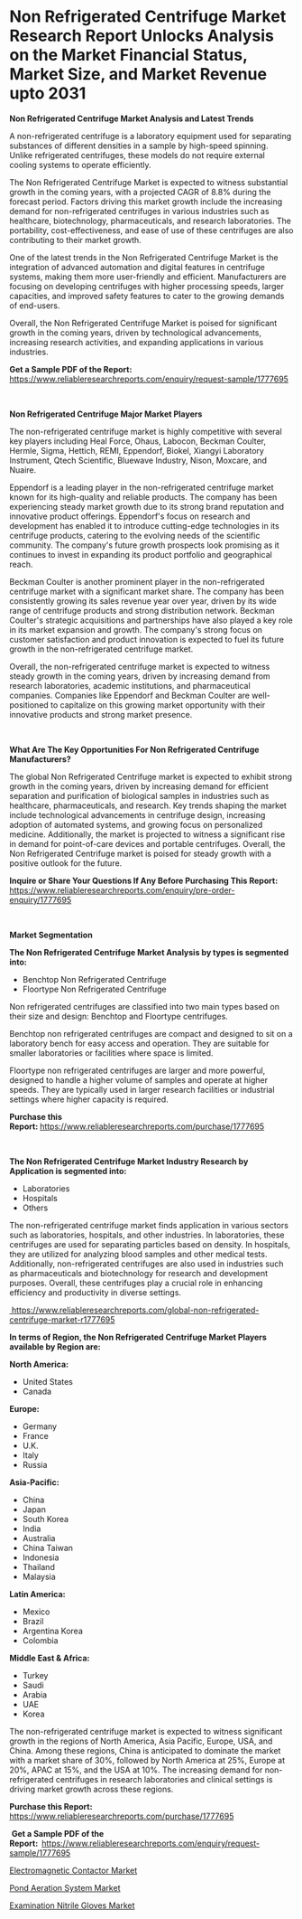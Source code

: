 <p><h1>Non Refrigerated Centrifuge Market Research Report Unlocks Analysis on the Market Financial Status, Market Size, and Market Revenue upto 2031</h1></p><p><strong>Non Refrigerated Centrifuge Market Analysis and Latest Trends</strong></p>
<p><p>A non-refrigerated centrifuge is a laboratory equipment used for separating substances of different densities in a sample by high-speed spinning. Unlike refrigerated centrifuges, these models do not require external cooling systems to operate efficiently.</p><p>The Non Refrigerated Centrifuge Market is expected to witness substantial growth in the coming years, with a projected CAGR of 8.8% during the forecast period. Factors driving this market growth include the increasing demand for non-refrigerated centrifuges in various industries such as healthcare, biotechnology, pharmaceuticals, and research laboratories. The portability, cost-effectiveness, and ease of use of these centrifuges are also contributing to their market growth.</p><p>One of the latest trends in the Non Refrigerated Centrifuge Market is the integration of advanced automation and digital features in centrifuge systems, making them more user-friendly and efficient. Manufacturers are focusing on developing centrifuges with higher processing speeds, larger capacities, and improved safety features to cater to the growing demands of end-users.</p><p>Overall, the Non Refrigerated Centrifuge Market is poised for significant growth in the coming years, driven by technological advancements, increasing research activities, and expanding applications in various industries.</p></p>
<p><strong>Get a Sample PDF of the Report:&nbsp;</strong> <a href="https://www.reliableresearchreports.com/enquiry/request-sample/1777695">https://www.reliableresearchreports.com/enquiry/request-sample/1777695</a></p>
<p>&nbsp;</p>
<p><strong>Non Refrigerated Centrifuge Major Market Players</strong></p>
<p><p>The non-refrigerated centrifuge market is highly competitive with several key players including Heal Force, Ohaus, Labocon, Beckman Coulter, Hermle, Sigma, Hettich, REMI, Eppendorf, Biokel, Xiangyi Laboratory Instrument, Qtech Scientific, Bluewave Industry, Nison, Moxcare, and Nuaire.</p><p>Eppendorf is a leading player in the non-refrigerated centrifuge market known for its high-quality and reliable products. The company has been experiencing steady market growth due to its strong brand reputation and innovative product offerings. Eppendorf's focus on research and development has enabled it to introduce cutting-edge technologies in its centrifuge products, catering to the evolving needs of the scientific community. The company's future growth prospects look promising as it continues to invest in expanding its product portfolio and geographical reach.</p><p>Beckman Coulter is another prominent player in the non-refrigerated centrifuge market with a significant market share. The company has been consistently growing its sales revenue year over year, driven by its wide range of centrifuge products and strong distribution network. Beckman Coulter's strategic acquisitions and partnerships have also played a key role in its market expansion and growth. The company's strong focus on customer satisfaction and product innovation is expected to fuel its future growth in the non-refrigerated centrifuge market.</p><p>Overall, the non-refrigerated centrifuge market is expected to witness steady growth in the coming years, driven by increasing demand from research laboratories, academic institutions, and pharmaceutical companies. Companies like Eppendorf and Beckman Coulter are well-positioned to capitalize on this growing market opportunity with their innovative products and strong market presence.</p></p>
<p>&nbsp;</p>
<p><strong>What Are The Key Opportunities For Non Refrigerated Centrifuge Manufacturers?</strong></p>
<p><p>The global Non Refrigerated Centrifuge market is expected to exhibit strong growth in the coming years, driven by increasing demand for efficient separation and purification of biological samples in industries such as healthcare, pharmaceuticals, and research. Key trends shaping the market include technological advancements in centrifuge design, increasing adoption of automated systems, and growing focus on personalized medicine. Additionally, the market is projected to witness a significant rise in demand for point-of-care devices and portable centrifuges. Overall, the Non Refrigerated Centrifuge market is poised for steady growth with a positive outlook for the future.</p></p>
<p><strong>Inquire or Share Your Questions If Any Before Purchasing This Report:</strong> <a href="https://www.reliableresearchreports.com/enquiry/pre-order-enquiry/1777695">https://www.reliableresearchreports.com/enquiry/pre-order-enquiry/1777695</a></p>
<p>&nbsp;</p>
<p><strong>Market Segmentation</strong></p>
<p><strong>The Non Refrigerated Centrifuge Market Analysis by types is segmented into:</strong></p>
<p><ul><li>Benchtop Non Refrigerated Centrifuge</li><li>Floortype Non Refrigerated Centrifuge</li></ul></p>
<p><p>Non refrigerated centrifuges are classified into two main types based on their size and design: Benchtop and Floortype centrifuges.</p><p>Benchtop non refrigerated centrifuges are compact and designed to sit on a laboratory bench for easy access and operation. They are suitable for smaller laboratories or facilities where space is limited.</p><p>Floortype non refrigerated centrifuges are larger and more powerful, designed to handle a higher volume of samples and operate at higher speeds. They are typically used in larger research facilities or industrial settings where higher capacity is required.</p></p>
<p><strong>Purchase this Report:&nbsp;</strong><a href="https://www.reliableresearchreports.com/purchase/1777695">https://www.reliableresearchreports.com/purchase/1777695</a></p>
<p>&nbsp;</p>
<p><strong>The Non Refrigerated Centrifuge Market Industry Research by Application is segmented into:</strong></p>
<p><ul><li>Laboratories</li><li>Hospitals</li><li>Others</li></ul></p>
<p><p>The non-refrigerated centrifuge market finds application in various sectors such as laboratories, hospitals, and other industries. In laboratories, these centrifuges are used for separating particles based on density. In hospitals, they are utilized for analyzing blood samples and other medical tests. Additionally, non-refrigerated centrifuges are also used in industries such as pharmaceuticals and biotechnology for research and development purposes. Overall, these centrifuges play a crucial role in enhancing efficiency and productivity in diverse settings.</p></p>
<p><a href="https://www.reliableresearchreports.com/global-non-refrigerated-centrifuge-market-r1777695">&nbsp;https://www.reliableresearchreports.com/global-non-refrigerated-centrifuge-market-r1777695</a></p>
<p><strong>In terms of Region, the Non Refrigerated Centrifuge Market Players available by Region are:</strong></p>
<p>
    <p> <strong> North America: </strong>
        <ul>
            <li>United States</li>
            <li>Canada</li>
        </ul>
        </p> 
    <p> <strong> Europe: </strong>
        <ul>
            <li>Germany</li>
            <li>France</li>
            <li>U.K.</li>
            <li>Italy</li>
            <li>Russia</li>
        </ul>
        </p> 
    <p> <strong> Asia-Pacific: </strong>
        <ul>
            <li>China</li>
            <li>Japan</li>
            <li>South Korea</li>
            <li>India</li>
            <li>Australia</li>
            <li>China Taiwan</li>
            <li>Indonesia</li>
            <li>Thailand</li>
            <li>Malaysia</li>
        </ul>
        </p> 
    <p> <strong> Latin America: </strong>
        <ul>
            <li>Mexico</li>
            <li>Brazil</li>
            <li>Argentina Korea</li>
            <li>Colombia</li>
        </ul>
        </p> 
    <p> <strong> Middle East & Africa: </strong>
        <ul>
            <li>Turkey</li>
            <li>Saudi</li>
            <li>Arabia</li>
            <li>UAE</li>
            <li>Korea</li>
        </ul>
    </p>
    </p>
<p><p>The non-refrigerated centrifuge market is expected to witness significant growth in the regions of North America, Asia Pacific, Europe, USA, and China. Among these regions, China is anticipated to dominate the market with a market share of 30%, followed by North America at 25%, Europe at 20%, APAC at 15%, and the USA at 10%. The increasing demand for non-refrigerated centrifuges in research laboratories and clinical settings is driving market growth across these regions.</p></p>
<p><strong>Purchase this Report: </strong><a href="https://www.reliableresearchreports.com/purchase/1777695">https://www.reliableresearchreports.com/purchase/1777695</a></p>
<p>&nbsp;<strong>Get a Sample PDF of the Report:&nbsp;&nbsp;</strong><a href="https://www.reliableresearchreports.com/enquiry/request-sample/1777695">https://www.reliableresearchreports.com/enquiry/request-sample/1777695</a></p>
<p><strong></strong></p>
<p><p><a href="https://www.linkedin.com/pulse/electromagnetic-contactor-market-comprehensive-assessment-ql47e?trackingId=kyGwHt4LrEf%2BFu973u0Rfw%3D%3D">Electromagnetic Contactor Market</a></p><p><a href="https://www.linkedin.com/pulse/pond-aeration-system-market-size-outlook-forecast-2024-56spe?trackingId=rUXhej6gLMuK%2FbKCDUOWwg%3D%3D">Pond Aeration System Market</a></p><p><a href="https://www.linkedin.com/pulse/examination-nitrile-gloves-market-research-report-its-history-ieyce?trackingId=nhNaVM0dEA9IwH9ppScDuQ%3D%3D">Examination Nitrile Gloves Market</a></p></p>